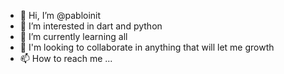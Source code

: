 - 👋 Hi, I’m @pabloinit
- 👀 I’m interested in dart and python
- 🌱 I’m currently learning all
- 💞️ I'm looking to collaborate in anything that will let me growth
- 📫 How to reach me ...

<!---
pabloinit/pabloinit is a ✨ special ✨ repository because its `README.md` (this file) appears on your GitHub profile.
You can click the Preview link to take a look at your changes.
--->
